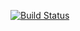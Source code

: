 [![Build Status](https://travis-ci.org/aravindMaha97/NEWLY_CREATED_GIT_REPOSITORY_URL..svg?branch=master)](https://travis-ci.org/aravindMaha97/NEWLY_CREATED_GIT_REPOSITORY_URL.)
